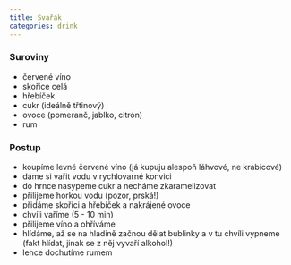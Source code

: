 ```yaml
---
title: Svařák
categories: drink
---
```


### Suroviny
- červené víno
- skořice celá
- hřebíček
- cukr (ideálně třtinový)
- ovoce (pomeranč, jablko, citrón)
- rum

### Postup
- koupíme levné červené víno (já kupuju alespoň láhvové, ne krabicové)
- dáme si vařit vodu v rychlovarné konvici
- do hrnce nasypeme cukr a necháme zkaramelizovat
- přilijeme horkou vodu (pozor, prská!)
- přidáme skořici a hřebíček a nakrájené ovoce
- chvíli vaříme (5 - 10 min)
- přilijeme víno a ohříváme
- hlídáme, až se na hladině začnou dělat bublinky a v tu chvíli vypneme (fakt hlídat, jinak se z něj vyvaří alkohol!)
- lehce dochutíme rumem
